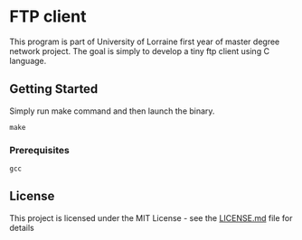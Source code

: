 # FTP client

This program is part of University of Lorraine first year of master degree network project. The goal is simply to develop a tiny ftp client using C language.

## Getting Started

Simply run make command and then launch the binary.

```
make
```

### Prerequisites

```
gcc
```

## License

This project is licensed under the MIT License - see the [LICENSE.md](LICENSE.md) file for details
